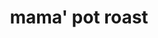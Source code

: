 ---
id: 5cfeb4a921f03a0014aaad09
servings:
notes: i usually add sliced carrots to the pot about an hour before serving
directions: 'cook onions in oil til soft.
while onions cook
 season roast with salt and pepper then rub roughly 2 tbs flour over the surface of the roast.
add to pan and brown on both sides.
add enough water to pan to come half way up the roast.
add bouillon cubes and kitchen bouquet.
bring to boil
 then cover and simmer until roast is fork tender.  check and refill water level as needed.
30 minutes before ready to serve
 mix remaining flour with 1 cup of water
 pour into pan.
simmer until thickened.
'
ingredients: '3-4 lb rump roast
1 onion-sliced
2 tbs oil
salt and pepper
4 tbs flour divided
2 beef bouillon cubes
1 tsp kitchen bouquet
water'
rating: 5
ease: easy
img:
category: main course
href:
totalTime: 8 hours
 10 minutes
cookTime: 8 hours
prepTime: 10 minutes
title: mama' pot roast
slug: mama-pot-roast
---